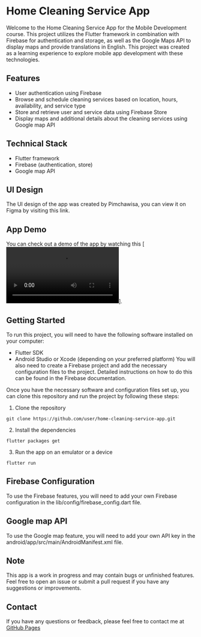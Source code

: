 # Home Cleaning Service App

Welcome to the Home Cleaning Service App for the Mobile Development course. This project utilizes the Flutter framework in combination with Firebase for authentication and storage, as well as the Google Maps API to display maps and provide translations in English. This project was created as a learning experience to explore mobile app development with these technologies.

## Features
- User authentication using Firebase
- Browse and schedule cleaning services based on location, hours, availability, and service type
- Store and retrieve user and service data using Firebase Store
- Display maps and additional details about the cleaning services using Google map API

## Technical Stack
- Flutter framework
- Firebase (authentication, store)
- Google map API

## UI Design
The UI design of the app was created by Pimchawisa, you can view it on Figma by visiting this link.

## App Demo
You can check out a demo of the app by watching this [![video](https://user-images.githubusercontent.com/102675026/212960501-84366a98-bed8-4149-996f-3e8ab5d85c32.mp4)].

## Getting Started

To run this project, you will need to have the following software installed on your computer:

- Flutter SDK
- Android Studio or Xcode (depending on your preferred platform)
You will also need to create a Firebase project and add the necessary configuration files to the project. Detailed instructions on how to do this can be found in the Firebase documentation.

Once you have the necessary software and configuration files set up, you can clone this repository and run the project by following these steps:
1. Clone the repository
```
git clone https://github.com/user/home-cleaning-service-app.git
```

2. Install the dependencies
```
flutter packages get
```

3. Run the app on an emulator or a device
```
flutter run
```

## Firebase Configuration
To use the Firebase features, you will need to add your own Firebase configuration in the lib/config/firebase_config.dart file.

## Google map API
To use the Google map feature, you will need to add your own API key in the android/app/src/main/AndroidManifest.xml file.

## Note
This app is a work in progress and may contain bugs or unfinished features. Feel free to open an issue or submit a pull request if you have any suggestions or improvements.

## Contact
If you have any questions or feedback, please feel free to contact me at [GitHub Pages](https://pages.github.com/)

